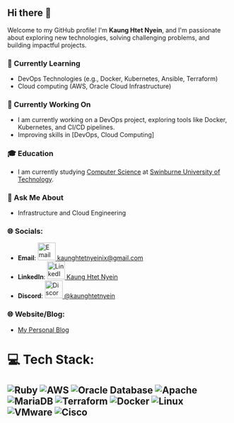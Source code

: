 ## Hi there 👋  

Welcome to my GitHub profile! I'm **Kaung Htet Nyein**, and I'm passionate about exploring new technologies, solving challenging problems, and building impactful projects.  

### 🌱 Currently Learning
- DevOps Technologies  (e.g., Docker, Kubernetes, Ansible, Terraform)  
- Cloud computing (AWS, Oracle Cloud Infrastructure)

### 🔭 Currently Working On
- I am currently working on a DevOps project, exploring tools like Docker, Kubernetes, and CI/CD pipelines.
- Improving skills in [DevOps, Cloud Computing] 

### 🎓 Education
- I am currently studying [Computer Science](https://www.swinburne.edu.au/) at [Swinburne University of Technology](https://www.swinburne.edu.au/).

### 💬 Ask Me About
- Infrastructure and Cloud Engineering

### 🌐 Socials:
- **Email**: [<img src="https://img.shields.io/badge/Email-%23EA4335.svg?style=flat&logo=gmail&logoColor=white" alt="Email" width="40"> kaunghtetnyeinix@gmail.com](mailto:kaunghtetnyeinix@gmail.com)  
- **LinkedIn**: [<img src="https://img.shields.io/badge/LinkedIn-%230A66C2.svg?style=flat&logo=linkedin&logoColor=white" alt="LinkedIn" width="40"> Kaung Htet Nyein](https://www.linkedin.com/in/kaung-htet-nyein-4131902bb/)  
- **Discord**: [<img src="https://img.shields.io/badge/Discord-%238E2D88.svg?style=flat&logo=discord&logoColor=white" alt="Discord" width="40"> @kaunghtetnyein](https://discord.com/)

### 🌐 Website/Blog:
-  [My Personal Blog](https://11211vibe.blogspot.com/)

# 💻 Tech Stack:
![Ruby](https://img.shields.io/badge/ruby-%23CC342D.svg?style=flat&logo=ruby&logoColor=white) 
![AWS](https://img.shields.io/badge/AWS-%23FF9900.svg?style=flat&logo=amazon-aws&logoColor=white) 
![Oracle Database](https://img.shields.io/badge/Oracle-F80000?style=flat&logo=oracle&logoColor=white) 
![Apache](https://img.shields.io/badge/apache-%23D42029.svg?style=flat&logo=apache&logoColor=white) 
![MariaDB](https://img.shields.io/badge/MariaDB-003545?style=flat&logo=mariadb&logoColor=white) 
![Terraform](https://img.shields.io/badge/terraform-%235835CC.svg?style=flat&logo=terraform&logoColor=white) 
![Docker](https://img.shields.io/badge/docker-%230db7ed.svg?style=flat&logo=docker&logoColor=white)
![Linux](https://img.shields.io/badge/Linux-%23FCC624.svg?style=flat&logo=linux&logoColor=black)
![VMware](https://img.shields.io/badge/VMware-%230CA7E6.svg?style=flat&logo=vmware&logoColor=white)
![Cisco](https://img.shields.io/badge/Cisco-%231C6B8C.svg?style=flat&logo=cisco&logoColor=white)
---
